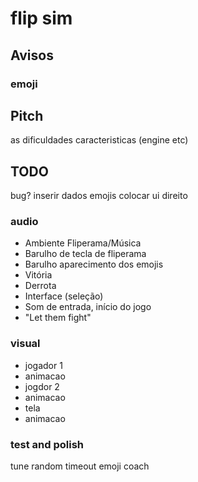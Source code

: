 # flip sim

## Avisos

### emoji

## Pitch
as dificuldades
caracteristicas (engine etc)

## TODO
bug?
inserir dados emojis
colocar ui direito

### audio

- Ambiente Fliperama/Música
- Barulho de tecla de fliperama
- Barulho aparecimento dos emojis
- Vitória
- Derrota
- Interface (seleção)
- Som de entrada, início do jogo
- "Let them fight"

### visual

- jogador 1
- animacao
- jogdor 2
- animacao
- tela
- animacao

### test and polish
tune random timeout emoji coach